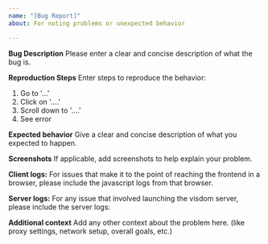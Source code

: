 ```yaml
---
name: "[Bug Report]"
about: For noting problems or unexpected behavior

---
```


**Bug Description**
Please enter a clear and concise description of what the bug is.

**Reproduction Steps**
Enter steps to reproduce the behavior:
1. Go to '...'
2. Click on '....'
3. Scroll down to '....'
4. See error

**Expected behavior**
Give a clear and concise description of what you expected to happen.

**Screenshots**
If applicable, add screenshots to help explain your problem.

**Client logs:**
For issues that make it to the point of reaching the frontend in a browser, please include the javascript logs from that browser. 

**Server logs:**
For any issue that involved launching the visdom server, please include the server logs:

**Additional context**
Add any other context about the problem here. (like proxy settings, network setup, overall goals, etc.)
